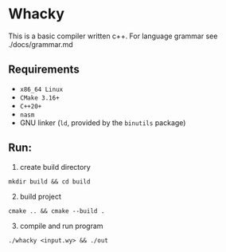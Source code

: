 
# Whacky

This is a basic compiler written c++.
For language grammar see ./docs/grammar.md


## Requirements
- `x86_64 Linux`
- `CMake 3.16+`
- `C++20+`
- `nasm`
- GNU linker (`ld`, provided by the `binutils` package)
## Run:

 1.  create build directory

```shell
mkdir build && cd build
```
 2.  build project
```shell
cmake .. && cmake --build .
```
3. compile and run program
```shell
./whacky <input.wy> && ./out
```
